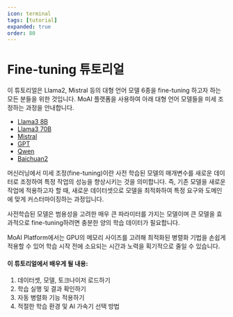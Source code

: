 ```yaml
---
icon: terminal
tags: [tutorial]
expanded: true
order: 80
---
```


# Fine-tuning 튜토리얼

이 튜토리얼은 Llama2, Mistral 등의 대형 언어 모델 6종을 fine-tuning 하고자 하는 모든 분들을 위한 것입니다. MoAI 플랫폼을 사용하여 아래 대형 언어 모델들을 미세 조정하는 과정을 안내합니다.

- [Llama3 8B](/ko/Tutorials/llama3_8b_tutorial/index.md)
- [Llama3 70B](/ko/Tutorials/llama3_70b_tutorial/index.md)
- [Mistral](/ko/Tutorials/mistral_tutorial/index.md)
- [GPT](/ko/Tutorials/gpt_tutorial/index.md)
- [Qwen](/ko/Tutorials/gpt_tutorial/index.md)
- [Baichuan2](/ko/Tutorials/baichuan2_tutorial/index.md)

머신러닝에서 미세 조정(fine-tuning)이란 사전 학습된 모델의 매개변수를 새로운 데이터로 조정하여 특정 작업의 성능을 향상시키는 것을 의미합니다. 즉, 기존 모델을 새로운 작업에 적용하고자 할 때, 새로운 데이터셋으로 모델을 최적화하여 특정 요구와 도메인에 맞게 커스터마이징하는 과정입니다.

사전학습된 모델은 범용성을 고려한 매우 큰 파라미터를 가지는 모델이며 큰 모델을 효과적으로 fine-tuning하려면 충분한 양의 학습 데이터가 필요합니다.

MoAI Platform에서는 GPU의 메모리 사이즈를 고려해 최적화된 병렬화 기법을 손쉽게 적용할 수 있어 학습 시작 전에 소요되는 시간과 노력을 획기적으로 줄일 수 있습니다. 


#### 이 튜토리얼에서 배우게 될 내용:

1. 데이터셋, 모델, 토크나이저 로드하기
2. 학습 실행 및 결과 확인하기
3. 자동 병렬화 기능 적용하기
4. 적절한 학습 환경 및 AI 가속기 선택 방법